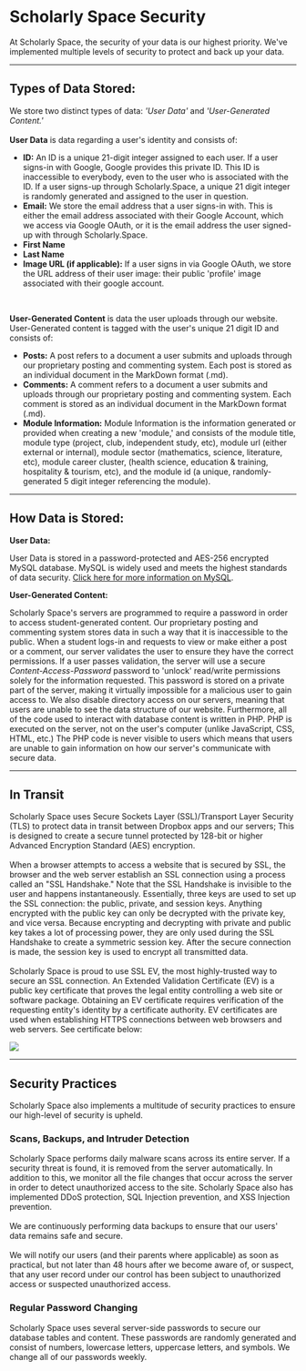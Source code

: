 <h1><strong>Scholarly Space Security</strong></h1>
<p> At Scholarly Space, the security of your data is our highest priority. We've implemented multiple levels of security to protect and back up your data. </p>
<hr>
<h2>Types of Data Stored:</h2>
<p> We store two distinct types of data: <i>'User Data'</i> and <i>'User-Generated Content.'</i>
    <br>
    <br> <strong>User Data</strong> is data regarding a user's identity and consists of: </p>
<ul>
    <li> <strong>ID:</strong> An ID is a unique 21-digit integer assigned to each user. If a user signs-in with Google, Google provides this private ID. This ID is inaccessible to everybody, even to the user who is associated with the ID. If a user signs-up through Scholarly.Space, a unique 21 digit integer is randomly generated and assigned to the user in question. </li>
    <li> <strong>Email:</strong> We store the email address that a user signs-in with. This is either the email address associated with their Google Account, which we access via Google OAuth, or it is the email address the user signed-up with through Scholarly.Space. </li>
    <li> <strong>First Name</strong> </li>
    <li> <strong>Last Name</strong> </li>
    <li> <strong>Image URL (if applicable):</strong> If a user signs in via Google OAuth, we store the URL address of their user image: their public 'profile' image associated with their google account. </li>
</ul>
<br>
<p> <strong>User-Generated Content</strong> is data the user uploads through our website. User-Generated content is tagged with the user's unique 21 digit ID and consists of: </p>
<ul>
    <li> <strong>Posts:</strong> A post refers to a document a user submits and uploads through our proprietary posting and commenting system. Each post is stored as an individual document in the MarkDown format (.md). </li>
    <li> <strong>Comments:</strong> A comment refers to a document a user submits and uploads through our proprietary posting and commenting system. Each comment is stored as an individual document in the MarkDown format (.md). </li>
    <li> <strong>Module Information:</strong> Module Information is the information generated or provided when creating a new 'module,' and consists of the module title, module type (project, club, independent study, etc), module url (either external or internal), module sector (mathematics, science, literature, etc), module career cluster, (health science, education & training, hospitality & tourism, etc), and the module id (a unique, randomly-generated 5 digit integer referencing the module). </li>
</ul>
<hr>
<h2>How Data is Stored: </h2> <strong>User Data: </strong>
<p> User Data is stored in a password-protected and AES-256 encrypted MySQL database. MySQL is widely used and meets the highest standards of data security. <a href="https://dev.mysql.com/doc/refman/5.7/en/">Click here for more information on MySQL</a>.
    <br> </p> <strong>User-Generated Content: </strong>
<p> Scholarly Space's servers are programmed to require a password in order to access student-generated content. Our proprietary posting and commenting system stores data in such a way that it is inaccessible to the public. When a student logs-in and requests to view or make either a post or a comment, our server validates the user to ensure they have the correct permissions. If a user passes validation, the server will use a secure <i>Content-Access-Password</i> password to 'unlock' read/write permissions solely for the information requested. This password is stored on a private part of the server, making it virtually impossible for a malicious user to gain access to. We also disable directory access on our servers, meaning that users are unable to see the data structure of our website. Furthermore, all of the code used to interact with database content is written in PHP. PHP is executed on the server, not on the user's computer (unlike JavaScript, CSS, HTML, etc.) The PHP code is never visible to users which means that users are unable to gain information on how our server's communicate with secure data.
    <br> </p>
<hr>
<h2>In Transit</h2>
<p> Scholarly Space uses Secure Sockets Layer (SSL)/Transport Layer Security (TLS) to protect data in transit between Dropbox apps and our servers; This is designed to create a secure tunnel protected by 128-bit or higher Advanced Encryption Standard (AES) encryption.
    <br>
    <br> When a browser attempts to access a website that is secured by SSL, the browser and the web server establish an SSL connection using a process called an "SSL Handshake." Note that the SSL Handshake is invisible to the user and happens instantaneously. Essentially, three keys are used to set up the SSL connection: the public, private, and session keys. Anything encrypted with the public key can only be decrypted with the private key, and vice versa. Because encrypting and decrypting with private and public key takes a lot of processing power, they are only used during the SSL Handshake to create a symmetric session key. After the secure connection is made, the session key is used to encrypt all transmitted data.
    <br>
    <br> Scholarly Space is proud to use SSL EV, the most highly-trusted way to secure an SSL connection. An Extended Validation Certificate (EV) is a public key certificate that proves the legal entity controlling a web site or software package. Obtaining an EV certificate requires verification of the requesting entity's identity by a certificate authority. EV certificates are used when establishing HTTPS connections between web browsers and web servers. See certificate below: </p> <img src="https://scholarly.space/src/ev.png">
<hr>
<h2>Security Practices</h2>
<p>Scholarly Space also implements a multitude of security practices to ensure our high-level of security is upheld.</p>
<h3>Scans, Backups, and Intruder Detection</h3>
<p> Scholarly Space performs daily malware scans across its entire server. If a security threat is found, it is removed from the server automatically. In addition to this, we monitor all the file changes that occur across the server in order to detect unauthorized access to the site. Scholarly Space also has implemented DDoS protection, SQL Injection prevention, and XSS Injection prevention.
    <br>
    <br> We are continuously performing data backups to ensure that our users' data remains safe and secure.
    <br>
    <br> We will notify our users (and their parents where applicable) as soon as practical, but not later than 48 hours after we become aware of, or suspect, that any user record under our control has been subject to unauthorized access or suspected unauthorized access.</p>
<h3>Regular Password Changing</h3>
<p> Scholarly Space uses several server-side passwords to secure our database tables and content. These passwords are randomly generated and consist of numbers, lowercase letters, uppercase letters, and symbols. We change all of our passwords weekly. </p>